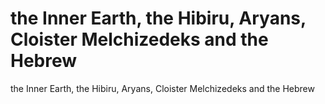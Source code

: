 # the Inner Earth, the Hibiru, Aryans, Cloister Melchizedeks and the Hebrew

the Inner Earth, the Hibiru, Aryans, Cloister Melchizedeks and the Hebrew
